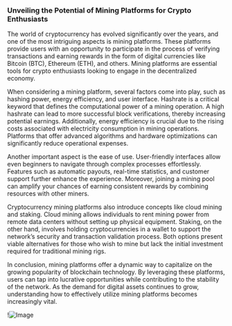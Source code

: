 ### Unveiling the Potential of Mining Platforms for Crypto Enthusiasts

The world of cryptocurrency has evolved significantly over the years, and one of the most intriguing aspects is mining platforms. These platforms provide users with an opportunity to participate in the process of verifying transactions and earning rewards in the form of digital currencies like Bitcoin (BTC), Ethereum (ETH), and others. Mining platforms are essential tools for crypto enthusiasts looking to engage in the decentralized economy.

When considering a mining platform, several factors come into play, such as hashing power, energy efficiency, and user interface. Hashrate is a critical keyword that defines the computational power of a mining operation. A high hashrate can lead to more successful block verifications, thereby increasing potential earnings. Additionally, energy efficiency is crucial due to the rising costs associated with electricity consumption in mining operations. Platforms that offer advanced algorithms and hardware optimizations can significantly reduce operational expenses.

Another important aspect is the ease of use. User-friendly interfaces allow even beginners to navigate through complex processes effortlessly. Features such as automatic payouts, real-time statistics, and customer support further enhance the experience. Moreover, joining a mining pool can amplify your chances of earning consistent rewards by combining resources with other miners.

Cryptocurrency mining platforms also introduce concepts like cloud mining and staking. Cloud mining allows individuals to rent mining power from remote data centers without setting up physical equipment. Staking, on the other hand, involves holding cryptocurrencies in a wallet to support the network’s security and transaction validation process. Both options present viable alternatives for those who wish to mine but lack the initial investment required for traditional mining rigs.

In conclusion, mining platforms offer a dynamic way to capitalize on the growing popularity of blockchain technology. By leveraging these platforms, users can tap into lucrative opportunities while contributing to the stability of the network. As the demand for digital assets continues to grow, understanding how to effectively utilize mining platforms becomes increasingly vital. 

!![Image](https://github.com/user-attachments/assets/590b50a7-4459-4e76-8a31-559aed223621)